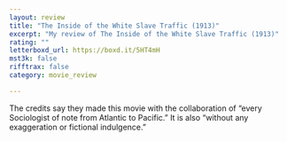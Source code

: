 ```yaml
---
layout: review
title: "The Inside of the White Slave Traffic (1913)"
excerpt: "My review of The Inside of the White Slave Traffic (1913)"
rating: ""
letterboxd_url: https://boxd.it/5HT4mH
mst3k: false
rifftrax: false
category: movie_review

---
```


The credits say they made this movie with the collaboration of “every Sociologist of note from Atlantic to Pacific.” It is also “without any exaggeration or fictional indulgence.”